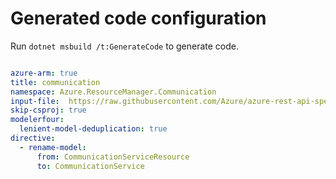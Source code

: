 # Generated code configuration

Run `dotnet msbuild /t:GenerateCode` to generate code.

``` yaml

azure-arm: true
title: communication
namespace: Azure.ResourceManager.Communication
input-file:  https://raw.githubusercontent.com/Azure/azure-rest-api-specs/54a98083200e56d88fe1182f2741a61aea91c788/specification/communication/resource-manager/Microsoft.Communication/stable/2020-08-20/CommunicationService.json
skip-csproj: true
modelerfour:
  lenient-model-deduplication: true
directive:
  - rename-model:
      from: CommunicationServiceResource
      to: CommunicationService
```
